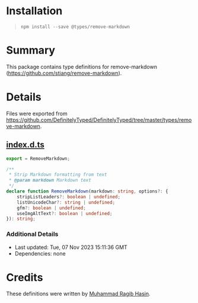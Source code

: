 # Installation
> `npm install --save @types/remove-markdown`

# Summary
This package contains type definitions for remove-markdown (https://github.com/stiang/remove-markdown).

# Details
Files were exported from https://github.com/DefinitelyTyped/DefinitelyTyped/tree/master/types/remove-markdown.
## [index.d.ts](https://github.com/DefinitelyTyped/DefinitelyTyped/tree/master/types/remove-markdown/index.d.ts)
````ts
export = RemoveMarkdown;

/**
 * Strip Markdown formatting from text
 * @param markdown Markdown text
 */
declare function RemoveMarkdown(markdown: string, options?: {
    stripListLeaders?: boolean | undefined;
    listUnicodeChar?: string | undefined;
    gfm?: boolean | undefined;
    useImgAltText?: boolean | undefined;
}): string;

````

### Additional Details
 * Last updated: Tue, 07 Nov 2023 15:11:36 GMT
 * Dependencies: none

# Credits
These definitions were written by [Muhammad Ragib Hasin](https://github.com/RagibHasin).
